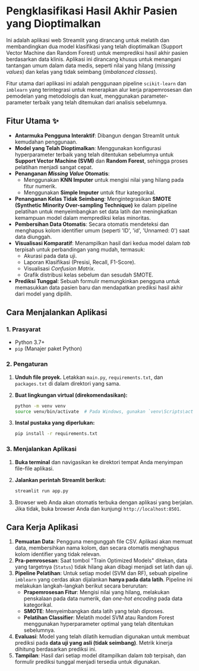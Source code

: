 # Pengklasifikasi Hasil Akhir Pasien yang Dioptimalkan

Ini adalah aplikasi web Streamlit yang dirancang untuk melatih dan membandingkan dua model klasifikasi yang telah dioptimalkan (Support Vector Machine dan Random Forest) untuk memprediksi hasil akhir pasien berdasarkan data klinis. Aplikasi ini dirancang khusus untuk menangani tantangan umum dalam data medis, seperti nilai yang hilang (*missing values*) dan kelas yang tidak seimbang (*imbalanced classes*).

Fitur utama dari aplikasi ini adalah penggunaan pipeline `scikit-learn` dan `imblearn` yang terintegrasi untuk menerapkan alur kerja prapemrosesan dan pemodelan yang metodologis dan kuat, menggunakan parameter-parameter terbaik yang telah ditemukan dari analisis sebelumnya.

## Fitur Utama ✨

-   **Antarmuka Pengguna Interaktif**: Dibangun dengan Streamlit untuk kemudahan penggunaan.
-   **Model yang Telah Dioptimalkan**: Menggunakan konfigurasi hyperparameter terbaik yang telah ditentukan sebelumnya untuk **Support Vector Machine (SVM)** dan **Random Forest**, sehingga proses pelatihan menjadi sangat cepat.
-   **Penanganan *Missing Value* Otomatis**:
    * Menggunakan **KNN Imputer** untuk mengisi nilai yang hilang pada fitur numerik.
    * Menggunakan **Simple Imputer** untuk fitur kategorikal.
-   **Penanganan Kelas Tidak Seimbang**: Mengintegrasikan **SMOTE (Synthetic Minority Over-sampling Technique)** ke dalam pipeline pelatihan untuk menyeimbangkan set data latih dan meningkatkan kemampuan model dalam memprediksi kelas minoritas.
-   **Pembersihan Data Otomatis**: Secara otomatis mendeteksi dan menghapus kolom identifier umum (seperti 'ID', 'id', 'Unnamed: 0') saat data diunggah.
-   **Visualisasi Komparatif**: Menampilkan hasil dari kedua model dalam *tab* terpisah untuk perbandingan yang mudah, termasuk:
    * Akurasi pada data uji.
    * Laporan Klasifikasi (Presisi, Recall, F1-Score).
    * Visualisasi *Confusion Matrix*.
    * Grafik distribusi kelas sebelum dan sesudah SMOTE.
-   **Prediksi Tunggal**: Sebuah formulir memungkinkan pengguna untuk memasukkan data pasien baru dan mendapatkan prediksi hasil akhir dari model yang dipilih.

## Cara Menjalankan Aplikasi

### 1. Prasyarat

-   Python 3.7+
-   `pip` (Manajer paket Python)

### 2. Pengaturan

1.  **Unduh file proyek.**
    Letakkan `main.py`, `requirements.txt`, dan `packages.txt` di dalam direktori yang sama.

2.  **Buat lingkungan virtual (direkomendasikan):**
    ```bash
    python -m venv venv
    source venv/bin/activate  # Pada Windows, gunakan `venv\Scripts\activate`
    ```

3.  **Instal pustaka yang diperlukan:**
    ```bash
    pip install -r requirements.txt
    ```

### 3. Menjalankan Aplikasi

1.  **Buka terminal** dan navigasikan ke direktori tempat Anda menyimpan file-file aplikasi.

2.  **Jalankan perintah Streamlit berikut:**
    ```bash
    streamlit run app.py
    ```

3.  Browser web Anda akan otomatis terbuka dengan aplikasi yang berjalan. Jika tidak, buka browser Anda dan kunjungi `http://localhost:8501`.

## Cara Kerja Aplikasi

1.  **Pemuatan Data**: Pengguna mengunggah file CSV. Aplikasi akan memuat data, membersihkan nama kolom, dan secara otomatis menghapus kolom identifier yang tidak relevan.
2.  **Pra-pemrosesan**: Saat tombol "Train Optimized Models" ditekan, data yang targetnya (`Status`) tidak hilang akan dibagi menjadi set latih dan uji.
3.  **Pipeline Pelatihan**: Untuk setiap model (SVM dan RF), sebuah pipeline `imblearn` yang cerdas akan dijalankan **hanya pada data latih**. Pipeline ini melakukan langkah-langkah berikut secara berurutan:
    * **Prapemrosesan Fitur**: Mengisi nilai yang hilang, melakukan penskalaan pada data numerik, dan *one-hot encoding* pada data kategorikal.
    * **SMOTE**: Menyeimbangkan data latih yang telah diproses.
    * **Pelatihan Classifier**: Melatih model SVM atau Random Forest menggunakan hyperparameter optimal yang telah ditentukan sebelumnya.
4.  **Evaluasi**: Model yang telah dilatih kemudian digunakan untuk membuat prediksi pada **data uji yang asli (tidak seimbang)**. Metrik kinerja dihitung berdasarkan prediksi ini.
5.  **Tampilan**: Hasil dari setiap model ditampilkan dalam *tab* terpisah, dan formulir prediksi tunggal menjadi tersedia untuk digunakan.